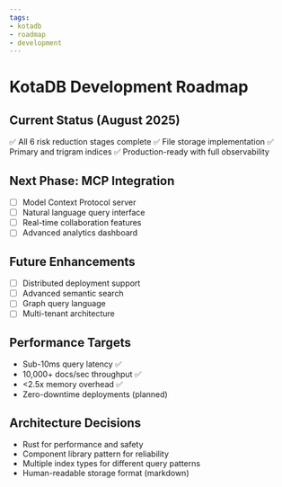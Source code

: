 ```yaml
---
tags:
- kotadb
- roadmap
- development
---
```

# KotaDB Development Roadmap

## Current Status (August 2025)
✅ All 6 risk reduction stages complete
✅ File storage implementation
✅ Primary and trigram indices
✅ Production-ready with full observability

## Next Phase: MCP Integration
- [ ] Model Context Protocol server
- [ ] Natural language query interface
- [ ] Real-time collaboration features
- [ ] Advanced analytics dashboard

## Future Enhancements
- [ ] Distributed deployment support
- [ ] Advanced semantic search
- [ ] Graph query language
- [ ] Multi-tenant architecture

## Performance Targets
- Sub-10ms query latency ✅
- 10,000+ docs/sec throughput ✅
- <2.5x memory overhead ✅
- Zero-downtime deployments (planned)

## Architecture Decisions
- Rust for performance and safety
- Component library pattern for reliability
- Multiple index types for different query patterns
- Human-readable storage format (markdown)
